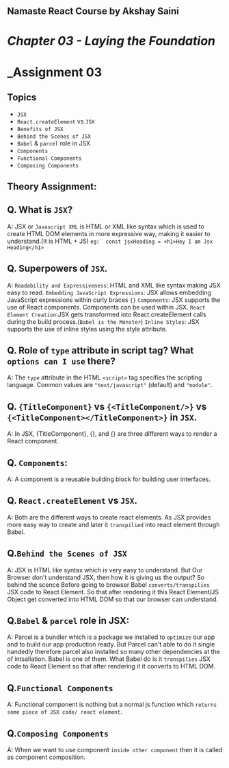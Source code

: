 ## Namaste React Course by Akshay Saini
# _Chapter 03 - Laying the Foundation_

# _Assignment 03

## Topics
- `JSX`
- `React.createElement` vs `JSX`
- `Benefits of JSX`
- `Behind the Scenes of JSX`
- `Babel` & `parcel` role in JSX
- `Components`
- `Functional Components`
- `Composing Components` 


## Theory Assignment:

## Q. What is `JSX`?
A: JSX or `Javascript XML` is HTML or XML like syntax which is used to create HTML DOM elements in more expressive way, making it easier to understand.(It is HTML + JS)
    ```eg:  const jsxHeading = <h1>Hey I am Jsx Heading</h1>```




##  Q. Superpowers of `JSX`.

A: `Readability and Expressiveness`: HTML and XML like syntax making JSX easy to read.
    `Embedding JavaScript Expressions`: JSX allows embedding JavaScript expressions within curly braces `{}`
    `Components`: JSX supports the use of React components. Components can be used within JSX.
    `React Element Creation`:JSX gets transformed into React.createElement calls during the build process.(`Babel is the Monster`)
    `Inline Styles`: JSX supports the use of inline styles using the style attribute. 





##  Q. Role of `type` attribute  in script tag? What `options can I use` there?

A: The `type` attribute in the HTML `<script>` tag specifies the scripting language. Common values are `"text/javascript"` (default) and `"module"`.






##  Q. `{TitleComponent}` vs `{<TitleComponent/>}` vs `{<TitleComponent></TitleComponent>}` in `JSX`.

A: In JSX, {TitleComponent}, {<TitleComponent/>}, and {<TitleComponent></TitleComponent>} are three different ways to render a React component. 




##  Q. `Components`:

A: A component is a reusable building block for building user interfaces.






## Q. `React.createElement` vs `JSX`.

A: Both are the different ways to create react elements. As JSX provides more easy way to create and later it `transpilied` into react element through Babel.






##  Q.`Behind the Scenes of JSX`

A: JSX is HTML like syntax which is very easy to understand. But Our Browser don't understand JSX, then how it is giving us the output? So behind the scence Before going to browser Babel `converts/transpilies` JSX code to React Element. So that after rendering it this React Element/JS Object get converted into HTML DOM so that our browser can understand.





##  Q.`Babel` & `parcel` role in JSX:

A: Parcel is a bundler which is a package we installed to `optimize` our app and to build our app production ready.
But Parcel can't able to do it single handedly therefore parcel also installed so many other dependencies at the of intsallation. Babel is one of them. What Babel do is it `transpilies` JSX code to React Element so that after rendering it it converts to HTML DOM.






##  Q.`Functional Components`

A: Functional component is nothing but a normal js function which  `returns some piece of JSX code/ react element`.





## Q.`Composing Components` 

A: When we want to use component `inside other component` then it is called as component composition.